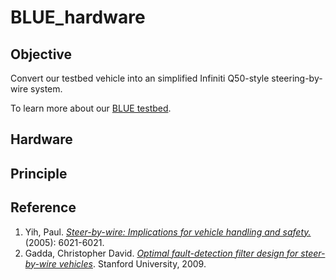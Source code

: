 # BLUE_hardware
## Objective

Convert our testbed vehicle into an simplified Infiniti Q50-style steering-by-wire system.

To learn more about our [BLUE testbed](BLUE_testbed.md).

## Hardware
## Principle
## Reference
1. Yih, Paul. [*Steer-by-wire: Implications for vehicle handling and safety.*](https://github.com/jayhsu0627/BLUE_hardware/blob/main/reference/1_STEER-BY-WIRE%20IMPLICATIONS%20FOR%20VEHICLE%20HANDLING%20AND%20SAFETY_dissertation.pdf) (2005): 6021-6021.
2. Gadda, Christopher David. [*Optimal fault-detection filter design for steer-by-wire vehicles*](). Stanford University, 2009.

